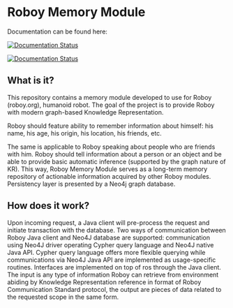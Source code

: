 # Roboy Memory Module

Documentation can be found here:

[![Documentation Status](https://readthedocs.org/projects/roboyvision/badge/?version=latest)](http://roboyvision.readthedocs.io/en/latest/?badge=latest)

[![Documentation Status](https://readthedocs.org/projects/roboyvision/badge/?version=develop)](http://roboyvision.readthedocs.io/en/develop/?badge=develop)

## What is it?

This repository contains a memory module developed to use for Roboy (roboy.org), humanoid robot.
The goal of the project is to provide Roboy with modern graph-based Knowledge Representation.

Roboy should feature ability to remember information about himself: his name, his age, his origin, his location, his friends,
etc.

The same is applicable to Roboy speaking about people who are friends with him. Roboy should tell information about a person or an object and be able to provide basic automatic inference (supported by the graph nature of KR). This way, Roboy Memory Module serves as a long-term memory repository of actionable information acquired by other Roboy modules. Persistency layer is presented by a Neo4j graph database.

## How does it work?

Upon incoming request, a Java client will pre-process the request and initiate transaction with the database. Two ways of communication between Roboy Java client and Neo4J database are supported: communication using Neo4J driver operating Cypher query language and Neo4J native Java API. Cypher query language offers more flexible querying while communications via Neo4J Java API are implemented as usage-specific routines. Interfaces are implemented on top of ros through the Java client. The input is any type of information Roboy can retrieve from environment abiding by Knowledge Representation reference in format of Roboy Communication Standard protocol, the output are pieces of data related to the requested scope in the same form.

 
